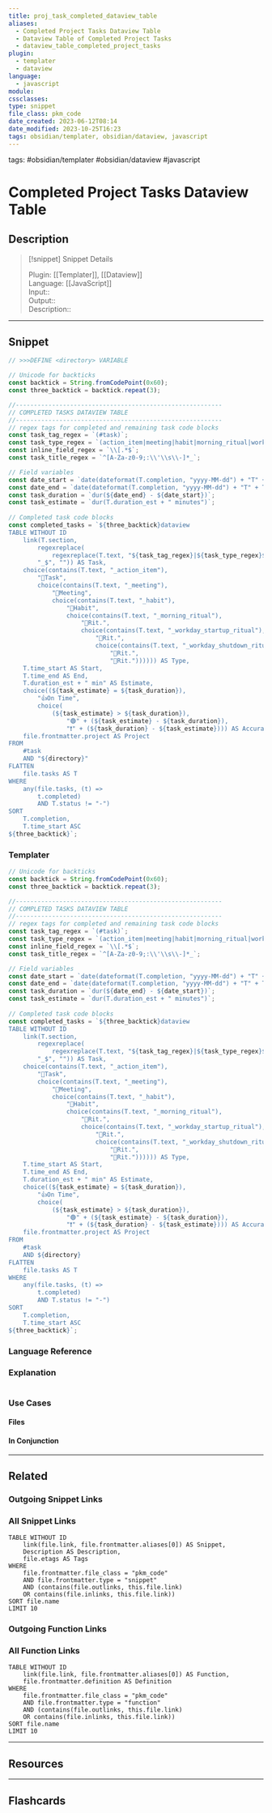 ```yaml
---
title: proj_task_completed_dataview_table
aliases:
  - Completed Project Tasks Dataview Table
  - Dataview Table of Completed Project Tasks
  - dataview_table_completed_project_tasks
plugin:
  - templater
  - dataview
language:
  - javascript
module: 
cssclasses:
type: snippet
file_class: pkm_code
date_created: 2023-06-12T08:14
date_modified: 2023-10-25T16:23
tags: obsidian/templater, obsidian/dataview, javascript
---
```


tags: #obsidian/templater #obsidian/dataview #javascript

# Completed Project Tasks Dataview Table

## Description

> [!snippet] Snippet Details
>  
> Plugin: [[Templater]], [[Dataview]]  
> Language: [[JavaScript]]  
> Input::  
> Output::  
> Description::

---

## Snippet

<!-- Add the full code including explanatory comments  -->

```javascript
// >>>DEFINE <directory> VARIABLE

// Unicode for backticks
const backtick = String.fromCodePoint(0x60);
const three_backtick = backtick.repeat(3);

//---------------------------------------------------------
// COMPLETED TASKS DATAVIEW TABLE
//---------------------------------------------------------
// regex tags for completed and remaining task code blocks
const task_tag_regex = `(#task)`;
const task_type_regex = `(action_item|meeting|habit|morning_ritual|workday_startup_ritual|workday_shutdown_ritual|evening_ritual)\\s*`;
const inline_field_regex = `\\[.*$`;
const task_title_regex = `^[A-Za-z0-9;:\\'\\s\\-]*_`;

// Field variables
const date_start = `date(dateformat(T.completion, "yyyy-MM-dd") + "T" + T.time_start)`;
const date_end = `date(dateformat(T.completion, "yyyy-MM-dd") + "T" + T.time_end)`;
const task_duration = `dur(${date_end} - ${date_start})`;
const task_estimate = `dur(T.duration_est + " minutes")`;
  
// Completed task code blocks
const completed_tasks = `${three_backtick}dataview
TABLE WITHOUT ID 
	link(T.section, 
		regexreplace(
			regexreplace(T.text, "${task_tag_regex}|${task_type_regex}${inline_field_regex}", ""), 
		"_$", "")) AS Task,
	choice(contains(T.text, "_action_item"), 
		"🔨Task", 
		choice(contains(T.text, "_meeting"), 
			"🤝Meeting", 
			choice(contains(T.text, "_habit"), 
				"🤖Habit", 
				choice(contains(T.text, "_morning_ritual"), 
					"🍵Rit.", 
					choice(contains(T.text, "_workday_startup_ritual"), 
						"🌇Rit.", 
						choice(contains(T.text, "_workday_shutdown_ritual"), 
							"🌆Rit.", 
							"🛌Rit.")))))) AS Type,
	T.time_start AS Start,
	T.time_end AS End,
	T.duration_est + " min" AS Estimate,
	choice((${task_estimate} = ${task_duration}), 
		"👍On Time", 
		choice(
			(${task_estimate} > ${task_duration}), 
				"🟢" + (${task_estimate} - ${task_duration}), 
				"❗" + (${task_duration} - ${task_estimate}))) AS Accuracy,
	file.frontmatter.project AS Project
FROM 
	#task 
	AND "${directory}"
FLATTEN 
	file.tasks AS T
WHERE 
	any(file.tasks, (t) => 
		t.completed)
		AND T.status != "-")
SORT 
	T.completion,
	T.time_start ASC
${three_backtick}`;
```

### Templater

<!-- Add the full code excluding explanatory comments  -->

```javascript
// Unicode for backticks
const backtick = String.fromCodePoint(0x60);
const three_backtick = backtick.repeat(3);

//---------------------------------------------------------
// COMPLETED TASKS DATAVIEW TABLE
//---------------------------------------------------------
// regex tags for completed and remaining task code blocks
const task_tag_regex = `(#task)`;
const task_type_regex = `(action_item|meeting|habit|morning_ritual|workday_startup_ritual|workday_shutdown_ritual|evening_ritual)\\s*`;
const inline_field_regex = `\\[.*$`;
const task_title_regex = `^[A-Za-z0-9;:\\'\\s\\-]*_`;

// Field variables
const date_start = `date(dateformat(T.completion, "yyyy-MM-dd") + "T" + T.time_start)`;
const date_end = `date(dateformat(T.completion, "yyyy-MM-dd") + "T" + T.time_end)`;
const task_duration = `dur(${date_end} - ${date_start})`;
const task_estimate = `dur(T.duration_est + " minutes")`;
  
// Completed task code blocks
const completed_tasks = `${three_backtick}dataview
TABLE WITHOUT ID 
	link(T.section, 
		regexreplace(
			regexreplace(T.text, "${task_tag_regex}|${task_type_regex}${inline_field_regex}", ""), 
		"_$", "")) AS Task,
	choice(contains(T.text, "_action_item"), 
		"🔨Task", 
		choice(contains(T.text, "_meeting"), 
			"🤝Meeting", 
			choice(contains(T.text, "_habit"), 
				"🤖Habit", 
				choice(contains(T.text, "_morning_ritual"), 
					"🍵Rit.", 
					choice(contains(T.text, "_workday_startup_ritual"), 
						"🌇Rit.", 
						choice(contains(T.text, "_workday_shutdown_ritual"), 
							"🌆Rit.", 
							"🛌Rit.")))))) AS Type,
	T.time_start AS Start,
	T.time_end AS End,
	T.duration_est + " min" AS Estimate,
	choice((${task_estimate} = ${task_duration}), 
		"👍On Time", 
		choice(
			(${task_estimate} > ${task_duration}), 
				"🟢" + (${task_estimate} - ${task_duration}), 
				"❗" + (${task_duration} - ${task_estimate}))) AS Accuracy,
	file.frontmatter.project AS Project
FROM 
	#task 
	AND ${directory}
FLATTEN 
	file.tasks AS T
WHERE 
	any(file.tasks, (t) => 
		t.completed)
		AND T.status != "-")
SORT 
	T.completion,
	T.time_start ASC
${three_backtick}`;
```

### Language Reference

<!-- Recreate the code with links to files  -->

### Explanation

```javascript

```

### Use Cases

#### Files

<!-- Files containing the snippet  -->

#### In Conjunction

<!-- Snippets used together with this snippet  -->

---

## Related

### Outgoing Snippet Links

<!-- Link related snippet here -->

### All Snippet Links

<!-- Query limit 10  -->

```dataview
TABLE WITHOUT ID
	link(file.link, file.frontmatter.aliases[0]) AS Snippet,
	Description AS Description,
	file.etags AS Tags
WHERE 
	file.frontmatter.file_class = "pkm_code"
	AND file.frontmatter.type = "snippet"
	AND (contains(file.outlinks, this.file.link)
	OR contains(file.inlinks, this.file.link))
SORT file.name
LIMIT 10
```

### Outgoing Function Links

<!-- Link related functions here -->

### All Function Links

<!-- Query limit 10  -->

```dataview
TABLE WITHOUT ID
	link(file.link, file.frontmatter.aliases[0]) AS Function,
	file.frontmatter.definition AS Definition
WHERE 
	file.frontmatter.file_class = "pkm_code"
	AND file.frontmatter.type = "function"
	AND (contains(file.outlinks, this.file.link)
	OR contains(file.inlinks, this.file.link))
SORT file.name
LIMIT 10
```

---

## Resources

---

## Flashcards
